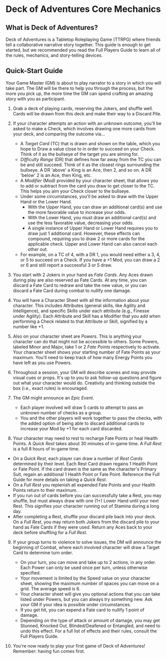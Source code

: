 # Deck of Adventures Core Mechanics

## What is Deck of Adventures?

Deck of Adventures is a Tabletop Roleplaying Game (TTRPG) where friends tell a
collaborative narrative story together. This guide is enough to get started, but we
recommended you read the Full Players Guide to learn all of the rules, mechanics, and
story-telling devices. 

## Quick-Start Guide

Your Game Master (GM) is about to play narrator to a story in which you will take part.
The GM will be there to help you through the process, but the more you pick up, the
more time the GM can spend crafting an amazing story with you as participant.

1. Grab a deck of playing cards, reserving the Jokers, and shuffle well. Cards will be
drawn from this deck and make their way to a Discard Pile.

2. If your character attempts an action with an unknown outcome, you'll be asked to make
a Check, which involves drawing one more cards from your deck, and comparing the
outcome via...
   - A *Target Card* (TC) that is drawn and shown on the table, which you hope to Draw a
     value close to in order to succeed on your Check. Think of it as the bullseye of
     the target you are aiming for.
   - *Difficulty Range* (DR) that defines how far away from the TC you can be and still
     succeed. Think of it as the closest rings surrounding the bullseye. A DR 'above' a 
     King is an Ace, then 2, and so on. A DR 'below' 2 is an Ace, then King, etc.
   - A *Modifier* (Mod) provided by your character sheet, that allows you to add or
     subtract from the card you draw to get closer to the TC. This helps you aim your
     Check closer to the bullseye.
   - Under some circumstances, you'll be asked to draw with the Upper Hand or the Lower Hand.
      - With the Upper Hand, you can draw an additional card(s) and use the more favorable value to increase your odds.
      - With the Lower Hand, you must draw an additional card(s) and use the less favorable value, decreasing your odds.
      - A single instance of Upper Hand or Lower Hand requires you to draw just 1 additional card. However, these effects can compound, requiring you to draw 2 or more cards for the applicable check. Upper and Lower Hand can also cancel each other out.
   - For example, on a TC of 4, with a DR 1, you would need either a 3, 4, or 5 to
     succeed on a Check. If you have a +1 Mod, you can draw a 2 or 6 and still report a
     successful 3 or 5 draw.

3. You start with 2 Jokers in your hand as *Fate Cards*. Any Aces drawn during play are
also reserved as Fate Cards. At any time, you can discard a Fate Card to redraw and
take the new value, or you can discard a Fate Card during combat to nullify one
damage.

4. You will have a Character Sheet with all the information about your character. This
includes Attributes (general skills, like Agility and Intelligence), and specific
Skills under each attribute (e.g., Finesse under Agility). Each Attribute and Skill has
a Modifier that you add when performing a Check related to that Attribute or Skill,
signified by a number like +1.

5. Also on your character sheet are *Powers*. This is anything your character can do
that might not be accessible to others. Some Powers, labeled Minor and Major, take 1 or
2 *Fate Points* respectively to activate. Your character sheet shows your starting
number of Fate Points as your maximum. You'll need to keep track of how many Energy
Points you have left as you use Powers.

6. Throughout a session, your GM will describe scenes and may provide visual cues or
props. It's up to you to ask follow-up questions and figure out what your character
would do. Creativity and thinking outside the box (i.e., exact rules) is encouraged.

7. The GM might announce an *Epic Event*.
   - Each player involved will draw 5 cards to attempt to pass an unknown number of
     checks as a group.
   - You and the other players will work together to pass the checks, with the added
     option of being able to discard additional cards to increase your Mod by +1 for
     each card discarded.

8. Your character may need to rest to recharge Fate Points or heal Health Points.
A *Quick Rest* takes about 30 minutes of in-game time. A *Full Rest* is a full 8 hours
of in-game time.
  - On a *Quick Rest*, each player can draw a number of *Rest Cards* determined by their
    level. Each Rest Card drawn regains 1 Health Point or Fate Point. If the card drawn
    is the same as the character's Primary Suit, regain an additional 1 Health Point or
    Fate Point. Reference the Full Guide for more details on taking a *Quick Rest*.
  - On a *Full Rest* you replenish all expended Fate Points and your Health Points
    return to their maximum. 
   - If you run out of cards before you can successfully take a Rest, you may
     shuffle, but must always draw with one (1+) Lower Hand until your next Rest.
     This signifies your character running out of Stamina during a long day.
   - After completing a Rest, shuffle your discard pile back into your deck. On a *Full
     Rest*, you may return both Jokers from the discard pile to your hand as Fate Cards
     if they were used. Return any Aces back to your deck before shuffling for a *Full
     Rest*.

9. If your group turns to violence to solve issues, the DM will announce the beginning 
of Combat, where each involved character will draw a Target Card to determine turn order.
   - On your turn, you can move and take up to 2 actions, in any order. Each Power can
     only be used once per turn, unless otherwise specified.
   - Your movement is limited by the Speed value on your character sheet, showing the
     maximum number of spaces you can move on a grid. The average speed is 6. 
   - Your character sheet will give you optional actions that you can take listed under
     Powers, but you can always try something new. Ask your GM if your idea is possible
     under circumstances. 
   - If you get hit, you can expend a Fate card to nullify 1 point of damage.
   - Depending on the type of attack or amount of damage, you may get Stunned, Knocked
     Out, Blinded/Deafened or Entangled, and need to undo this effect. For a full list
     of effects and their rules, consult the Full Players Guide.

10. You're now ready to play your first game of Deck of Adventures! Remember: having fun
comes first.

